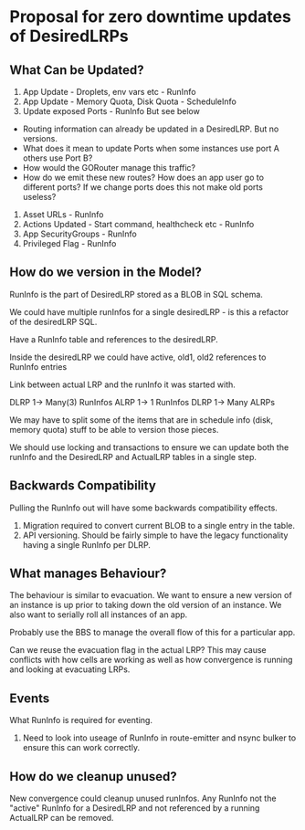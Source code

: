 # Proposal for zero downtime updates of DesiredLRPs

## What Can be Updated?

1) App Update - Droplets, env vars etc - RunInfo
1) App Update - Memory Quota, Disk Quota - ScheduleInfo
1) Update exposed Ports - RunInfo But see below
* Routing information can already be updated in a DesiredLRP.  But no versions.
* What does it mean to update Ports when some instances use port A others use Port B?
* How would the GORouter manage this traffic?
* How do we emit these new routes?  How does an app user go to different ports?  If we change ports does this not make old ports useless?
1) Asset URLs - RunInfo
1) Actions Updated - Start command, healthcheck etc - RunInfo
1) App SecurityGroups - RunInfo
1) Privileged Flag - RunInfo

## How do we version in the Model?

RunInfo is the part of DesiredLRP stored as a BLOB in SQL schema.

We could have multiple runInfos for a single desiredLRP - is this a refactor of the
desiredLRP SQL.

Have a RunInfo table and references to the desiredLRP.

Inside the desiredLRP we could have active, old1, old2 references to RunInfo entries


Link between actual LRP and the runInfo it was started with.

DLRP 1-> Many(3) RunInfos
ALRP 1-> 1 RunInfos
DLRP 1-> Many ALRPs

We may have to split some of the items that are in schedule info (disk, memory quota) stuff to be able to
version those pieces.

We should use locking and transactions to ensure we can update both the runInfo and the DesiredLRP and ActualLRP tables in a single step.

## Backwards Compatibility

Pulling the RunInfo out will have some backwards compatibility effects.   

1) Migration required to convert current BLOB to a single entry in the table.
1) API versioning.  Should be fairly simple to have the legacy functionality having a single RunInfo per DLRP.

## What manages Behaviour?

The behaviour is similar to evacuation.  We want to ensure a new version of an instance is up prior to taking down the old version of an instance.  We also want to serially roll all instances of an app.

Probably use the BBS to manage the overall flow of this for a particular app.

Can we reuse the evacuation flag in the actual LRP?  This may cause conflicts with how cells are working as well as how convergence is running and looking at evacuating LRPs.

## Events

What RunInfo is required for eventing.

1) Need to look into useage of RunInfo in route-emitter and nsync bulker to ensure this can work correctly.


## How do we cleanup unused?

New convergence could cleanup unused runInfos.  Any RunInfo not the "active" RunInfo for a DesiredLRP and not referenced by a running ActualLRP can be removed.
